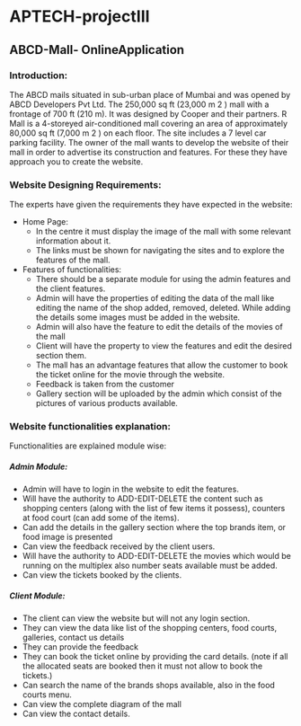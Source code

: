 # APTECH-projectIII

## ABCD-Mall- OnlineApplication

### Introduction:

The ABCD mails situated in sub-urban place of Mumbai and was opened by ABCD Developers Pvt Ltd.
The 250,000 sq ft (23,000 m 2 ) mall with a frontage of 700 ft (210 m). It was designed by Cooper and their
partners. R Mall is a 4-storeyed air-conditioned mall covering an area of approximately 80,000 sq ft
(7,000 m 2 ) on each floor. The site includes a 7 level car parking facility.
The owner of the mall wants to develop the website of their mall in order to advertise its construction
and features. For these they have approach you to create the website.

### Website Designing Requirements:

The experts have given the requirements they have expected in the website:
- Home Page:
  - In the centre it must display the image of the mall with some relevant information
about it.
  - The links must be shown for navigating the sites and to explore the features of the mall.
- Features of functionalities:
  - There should be a separate module for using the admin features and the client features.
  - Admin will have the properties of editing the data of the mall like editing the name of
the shop added, removed, deleted. While adding the details some images must be
added in the website.
  - Admin will also have the feature to edit the details of the movies of the mall
  - Client will have the property to view the features and edit the desired section them.
  - The mall has an advantage features that allow the customer to book the ticket online for
the movie through the website.
  - Feedback is taken from the customer
  - Gallery section will be uploaded by the admin which consist of the pictures of various
products available.


### Website functionalities explanation:

Functionalities are explained module wise:

##### Admin Module:

- Admin will have to login in the website to edit the features.
- Will have the authority to ADD-EDIT-DELETE the content such as shopping centers (along with
the list of few items it possess), counters at food court (can add some of the items).
- Can add the details in the gallery section where the top brands item, or food image is presented
- Can view the feedback received by the client users.
- Will have the authority to ADD-EDIT-DELETE the movies which would be running on the
multiplex also number seats available must be added.
- Can view the tickets booked by the clients.

##### Client Module:

- The client can view the website but will not any login section.
- They can view the data like list of the shopping centers, food courts, galleries, contact us details
- They can provide the feedback
- They can book the ticket online by providing the card details. (note if all the allocated seats are
booked then it must not allow to book the tickets.)
- Can search the name of the brands shops available, also in the food courts menu.
- Can view the complete diagram of the mall
- Can view the contact details.

